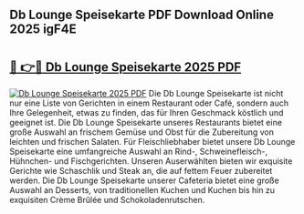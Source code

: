 ## Db Lounge Speisekarte PDF Download Online 2025 igF4E

# <h2><a href="http://gc7q48.nevu.top/?p=Db+Lounge+Speisekarte">🔗 👉🔴 Db Lounge Speisekarte 2025 PDF</a></h2>

[![Db Lounge Speisekarte 2025 PDF](https://i.imgur.com/dBaPXMq.png)](http://gc7q48.nevu.top/?p=Db+Lounge+Speisekarte)
Die Db Lounge Speisekarte ist nicht nur eine Liste von Gerichten in einem Restaurant oder Café, sondern auch Ihre Gelegenheit, etwas zu finden, das für Ihren Geschmack köstlich und geeignet ist. Die Db Lounge Speisekarte unseres Restaurants bietet eine große Auswahl an frischem Gemüse und Obst für die Zubereitung von leichten und frischen Salaten. Für Fleischliebhaber bietet unsere Db Lounge Speisekarte eine umfangreiche Auswahl an Rind-, Schweinefleisch-, Hühnchen- und Fischgerichten. Unseren Auserwählten bieten wir exquisite Gerichte wie Schaschlik und Steak an, die auf fettem Feuer zubereitet werden. Die Db Lounge Speisekarte unserer Cafeteria bietet eine große Auswahl an Desserts, von traditionellen Kuchen und Kuchen bis hin zu exquisiten Crème Brûlée und Schokoladenrutschen.
